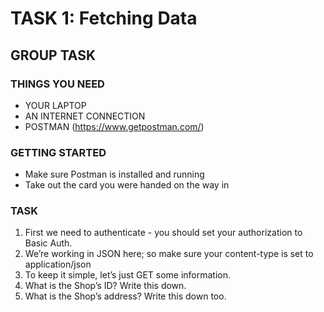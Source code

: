 # TASK 1: Fetching Data
## GROUP TASK

### THINGS YOU NEED

- YOUR LAPTOP
- AN INTERNET CONNECTION
- POSTMAN (https://www.getpostman.com/)

### GETTING STARTED
- Make sure Postman is installed and running
- Take out the card you were handed on the way in

### TASK
1. First we need to authenticate - you should set your authorization to Basic Auth.
2. We’re working in JSON here; so make sure your content-type is set to application/json
3. To keep it simple, let’s just GET some information.
4. What is the Shop’s ID? Write this down.
5. What is the Shop’s address? Write this down too.
